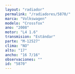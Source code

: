 ```yaml
---
layout: "radiador"
permalink: "/radiadores/5870/"
marca: "Volkswagen"
modelo: "Crossfox"
ano: "2008"
motor: "L4 1.6"
transmision: "Estándar"
parte: "M-12527"
clima: "NO"
alto: "17"
ancho: "16 7/16"
observaciones: ""
id: "5870"
---
```


